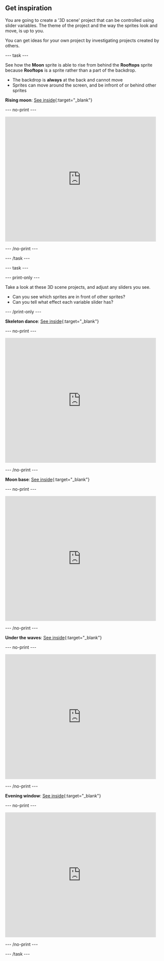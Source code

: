 ## Get inspiration

You are going to create a '3D scene' project that can be controlled using slider variables. The theme of the project and the way the sprites look and move, is up to you. 

You can get ideas for your own project by investigating projects created by others.

--- task ---

See how the **Moon** sprite is able to rise from behind the **Rooftops** sprite because **Rooftops** is a sprite rather than a part of the backdrop.

+ The backdrop is **always** at the back and cannot move
+ Sprites can move around the screen, and be infront of or behind other sprites

**Rising moon**: [See inside](https://scratch.mit.edu/projects/445119855/editor){:target="_blank"}

--- no-print ---

<div class="scratch-preview">
  <iframe src="https://scratch.mit.edu/projects/445119855/embed" allowtransparency="true" width="485" height="402" frameborder="0" scrolling="no" allowfullscreen></iframe>
</div>

--- /no-print ---

--- /task ---

--- task ---

--- print-only ---

Take a look at these 3D scene projects, and adjust any sliders you see.

+ Can you see which sprites are in front of other sprites?
+ Can you tell what effect each variable slider has?

--- /print-only ---

**Skeleton dance**: [See inside](https://scratch.mit.edu/projects/449737128/editor){:target="_blank"}

--- no-print ---

<div class="scratch-preview">
  <iframe allowtransparency="true" width="485" height="402" src="https://scratch.mit.edu/projects/embed/449737128/?autostart=false" frameborder="0"></iframe>
</div>

--- /no-print ---

**Moon base**: [See inside](https://scratch.mit.edu/projects/447759319/editor){:target="_blank"}

--- no-print ---

<div class="scratch-preview">
  <iframe src="https://scratch.mit.edu/projects/447759319/embed" allowtransparency="true" width="485" height="402" frameborder="0" scrolling="no" allowfullscreen></iframe>
</div>

--- /no-print ---

**Under the waves**: [See inside](https://scratch.mit.edu/projects/447874869/editor){:target="_blank"}

--- no-print ---

<div class="scratch-preview">
  <iframe allowtransparency="true" width="485" height="402" src="https://scratch.mit.edu/projects/embed/447874869/?autostart=false" frameborder="0"></iframe>
</div>

--- /no-print ---
 
 **Evening window**: [See inside](https://scratch.mit.edu/projects/437510050/editor){:target="_blank"}

--- no-print ---

<div class="scratch-preview">
  <iframe allowtransparency="true" width="485" height="402" src="https://scratch.mit.edu/projects/embed/437510050/?autostart=false" frameborder="0"></iframe>
</div>

--- /no-print ---

--- /task ---
